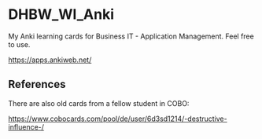 # DHBW_WI_Anki
My Anki learning cards for Business IT - Application Management.
Feel free to use. 

https://apps.ankiweb.net/


## References
There are also old cards from a fellow student in COBO: 

https://www.cobocards.com/pool/de/user/6d3sd1214/-destructive-influence-/
